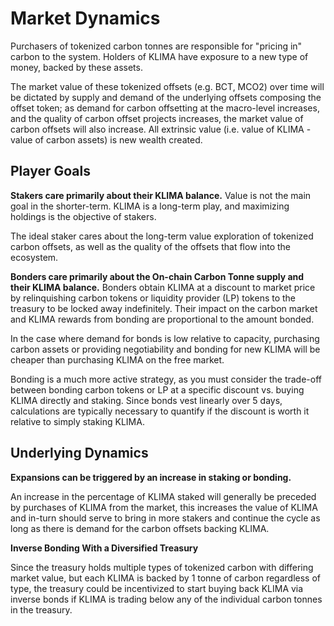 # Market Dynamics

Purchasers of tokenized carbon tonnes are responsible for "pricing in" carbon to the system. Holders of KLIMA have exposure to a new type of money, backed by these assets.

The market value of these tokenized offsets (e.g. BCT, MCO2) over time will be dictated by supply and demand of the underlying offsets composing the offset token; as demand for carbon offsetting at the macro-level increases, and the quality of carbon offset projects increases, the market value of carbon offsets will also increase. All extrinsic value (i.e. value of KLIMA - value of carbon assets) is new wealth created.

## Player Goals

**Stakers care primarily about their KLIMA balance.** Value is not the main goal in the shorter-term. KLIMA is a long-term play, and maximizing holdings is the objective of stakers.

The ideal staker cares about the long-term value exploration of tokenized carbon offsets, as well as the quality of the offsets that flow into the ecosystem.

**Bonders care primarily about the On-chain Carbon Tonne supply and their KLIMA balance.** Bonders obtain KLIMA at a discount to market price by relinquishing carbon tokens or liquidity provider (LP) tokens to the treasury to be locked away indefinitely. Their impact on the carbon market and KLIMA rewards from bonding are proportional to the amount bonded.

In the case where demand for bonds is low relative to capacity, purchasing carbon assets or providing negotiability and bonding for new KLIMA will be cheaper than purchasing KLIMA on the free market.

Bonding is a much more active strategy, as you must consider the trade-off between bonding carbon tokens or LP at a specific discount vs. buying KLIMA directly and staking. Since bonds vest linearly over 5 days, calculations are typically necessary to quantify if the discount is worth it relative to simply staking KLIMA.

## Underlying Dynamics

**Expansions can be triggered by an increase in staking or bonding.**

An increase in the percentage of KLIMA staked will generally be preceded by purchases of KLIMA from the market, this increases the value of KLIMA and in-turn should serve to bring in more stakers and continue the cycle as long as there is demand for the carbon offsets backing KLIMA.&#x20;

**Inverse Bonding With a Diversified Treasury**

Since the treasury holds multiple types of tokenized carbon with differing market value, but each KLIMA is backed by 1 tonne of carbon regardless of type, the treasury could be incentivized to start buying back KLIMA via inverse bonds if KLIMA is trading below any of the individual carbon tonnes in the treasury.
